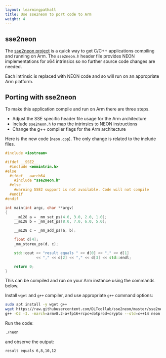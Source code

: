 ```yaml
---
layout: learningpathall
title: Use sse2neon to port code to Arm
weight: 4
---
```


## sse2neon 

The [sse2neon project](https://github.com/DLTcollab/sse2neon) is a quick way to get C/C++ applications compiling and running on Arm. The `sse2neon.h` header file provides NEON implementations for x64 intrinsics so no further source code changes are needed. 

Each intrinsic is replaced with NEON code and so will run on an appropriate Arm platform.

## Porting with sse2neon

To make this application compile and run on Arm there are three steps.

- Adjust the SSE specific header file usage for the Arm architecture
- Include `sse2neon.h` to map the intrinsics to NEON instructions
- Change the g++ compiler flags for the Arm architecture

Here is the new code (`neon.cpp`). The only change is related to the include files.

```cpp { file_name="neon.cpp" }
#include <iostream>

#ifdef __SSE2__
  #include <emmintrin.h>
#else
  #ifdef __aarch64__
    #include "sse2neon.h"
  #else
    #warning SSE2 support is not available. Code will not compile
  #endif
#endif

int main(int argc, char **argv)
{
    __m128 a = _mm_set_ps(4.0, 3.0, 2.0, 1.0);
    __m128 b = _mm_set_ps(8.0, 7.0, 6.0, 5.0);

    __m128 c = _mm_add_ps(a, b);

    float d[4];
    _mm_storeu_ps(d, c);

    std::cout << "result equals " << d[0] << "," << d[1]
              << "," << d[2] << "," << d[3] << std::endl;

    return 0;
}
```
This can be compiled and run on your Arm instance using the commands below.

Install `wget` and `g++` compiler, and use appropriate `g++` command options:

```bash { target="arm64v8/ubuntu:latest" }
sudo apt install -y wget g++
wget https://raw.githubusercontent.com/DLTcollab/sse2neon/master/sse2neon.h
g++ -O2 -I. -march=armv8.2-a+fp16+rcpc+dotprod+crypto --std=c++14 neon.cpp -o neon
```
Run the code:
```bash { target="arm64v8/ubuntu:latest" }
./neon
```
and observe the output:
```output
result equals 6,8,10,12
```
